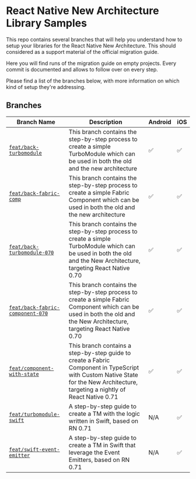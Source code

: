 # React Native New Architecture Library Samples
This repo contains several branches that will help you understand how to setup your libraries for the React Native New Architecture. This should considered as a support material of the official migration guide.

Here you will find runs of the migration guide on empty projects. Every commit is documented and allows to follow over on every step.

Please find a list of the branches below, with more information on which kind of setup they're addressing.

## Branches

| Branch Name | Description | Android | iOS |
| ----------- | ----------- | ------- | --- |
| [`feat/back-turbomodule`](https://github.com/cipolleschi/RNNewArchitectureLibraries/tree/feat/back-turbomodule) | This branch contains the step-by-step process to create a simple TurboModule which can be used in both the old and the new architecture | ✅ | ✅ |
| [`feat/back-fabric-comp`](https://github.com/cipolleschi/RNNewArchitectureLibraries/tree/feat/back-fabric-comp) | This branch contains the step-by-step process to create a simple Fabric Component which can be used in both the old and the new architecture | ✅ | ✅ |
| [`feat/back-turbomodule-070`](https://github.com/react-native-community/RNNewArchitectureLibraries/tree/feat/back-turbomodule-070) | This branch contains the step-by-step process to create a simple TurboModule which can be used in both the old and the New Architecture, targeting React Native 0.70 | ✅ | ✅ |
| [`feat/back-fabric-component-070`](https://github.com/cipolleschi/RNNewArchitectureLibraries/tree/feat/back-fabric-component-070) | This branch contains the step-by-step process to create a simple Fabric Component which can be used in both the old and the New Architecture, targeting React Native 0.70 | ✅ | ✅ |
| [`feat/component-with-state`](https://github.com/cipolleschi/RNNewArchitectureLibraries/tree/feat/component-with-state) | This branch contains a step-by-step guide to create a Fabric Component in TypeScript with Custom Native State for the New Architecture, targeting a nightly of React Native 0.71 | ✅ | ✅ |
| [`feat/turbomodule-swift`](https://github.com/react-native-community/RNNewArchitectureLibraries/tree/feat/turbomodule-swift) | A step-by-step guide to create a TM with the logic written in Swift, based on RN 0.71 | N/A | ✅ | 
| [`feat/swift-event-emitter`](https://github.com/react-native-community/RNNewArchitectureLibraries/tree/feat/swift-event-emitter) | A step-by-step guide to create a TM in Swift that leverage the Event Emitters, based on RN 0.71 | N/A | ✅ |
